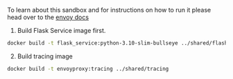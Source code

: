 To learn about this sandbox and for instructions on how to run it please head over
to the [envoy docs](https://www.envoyproxy.io/docs/envoy/latest/start/sandboxes/jaeger_tracing)

1. Build Flask Service image first.
```bash
docker build -t flask_service:python-3.10-slim-bullseye ../shared/flash
```

2. Build tracing image
```bash
docker build -t envoyproxy:tracing ../shared/tracing
```

